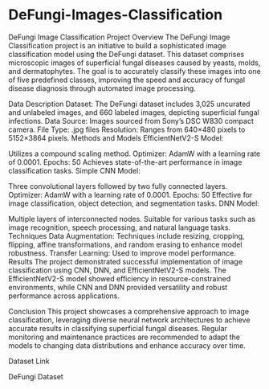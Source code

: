 # DeFungi-Images-Classification
DeFungi Image Classification
Project Overview
The DeFungi Image Classification project is an initiative to build a sophisticated image classification model using the DeFungi dataset. This dataset comprises microscopic images of superficial fungal diseases caused by yeasts, molds, and dermatophytes. The goal is to accurately classify these images into one of five predefined classes, improving the speed and accuracy of fungal disease diagnosis through automated image processing.

Data Description
Dataset: The DeFungi dataset includes 3,025 uncurated and unlabeled images, and 660 labeled images, depicting superficial fungal infections.
Data Source: Images sourced from Sony’s DSC W830 compact camera.
File Type: .jpg files
Resolution: Ranges from 640×480 pixels to 5152×3864 pixels.
Methods and Models
EfficientNetV2-S Model:

Utilizes a compound scaling method.
Optimizer: AdamW with a learning rate of 0.0001.
Epochs: 50
Achieves state-of-the-art performance in image classification tasks.
Simple CNN Model:

Three convolutional layers followed by two fully connected layers.
Optimizer: AdamW with a learning rate of 0.0001.
Epochs: 50
Effective for image classification, object detection, and segmentation tasks.
DNN Model:

Multiple layers of interconnected nodes.
Suitable for various tasks such as image recognition, speech processing, and natural language tasks.
Techniques
Data Augmentation: Techniques include resizing, cropping, flipping, affine transformations, and random erasing to enhance model robustness.
Transfer Learning: Used to improve model performance.
Results
The project demonstrated successful implementation of image classification using CNN, DNN, and EfficientNetV2-S models. The EfficientNetV2-S model showed efficiency in resource-constrained environments, while CNN and DNN provided versatility and robust performance across applications.

Conclusion
This project showcases a comprehensive approach to image classification, leveraging diverse neural network architectures to achieve accurate results in classifying superficial fungal diseases. Regular monitoring and maintenance practices are recommended to adapt the models to changing data distributions and enhance accuracy over time.

Dataset Link

DeFungi Dataset
